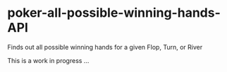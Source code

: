 # poker-all-possible-winning-hands-API
Finds out all possible winning hands for a given Flop, Turn, or River

This is a work in progress ...